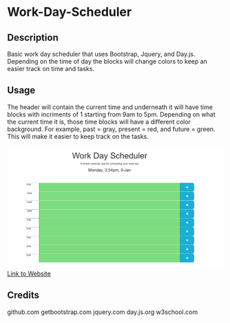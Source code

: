 # Work-Day-Scheduler

## Description
Basic work day scheduler that uses Bootstrap, Jquery, and Day.js. Depending on the time of day the blocks will change colors to keep an easier track on time and tasks.

## Usage

The header will contain the current time and underneath it will have time blocks with incriments of 1 starting from 9am to 5pm.
Depending on what the current time it is, those time blocks will have a different color background. For example, past = gray, present = red, and future = green.
This will make it easier to keep track on the tasks.

![WorkDayScheduler](./assets/images/wds.PNG)
[Link to Website](https://lsegura06.github.io/WorkDayScheduler/)

## Credits

github.com
getbootstrap.com
jquery.com
day.js.org
w3school.com



